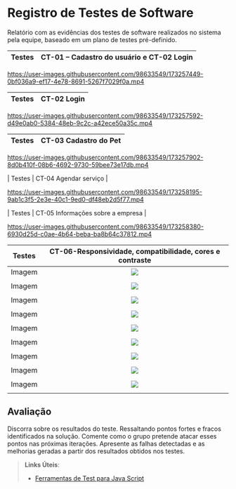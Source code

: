 # Registro de Testes de Software

Relatório com as evidências dos testes de software realizados no sistema pela equipe, baseado em um plano de testes pré-definido.

| Testes 	| CT-01 – Cadastro do usuário e CT-02 Login   |
|:---:	|:---:	|


https://user-images.githubusercontent.com/98633549/173257449-0bf036a9-ef17-4e78-8691-5267f7029f0a.mp4

| Testes 	| CT-02 Login |
|:---:	|:---:	|


https://user-images.githubusercontent.com/98633549/173257592-d49e0ab0-5384-48eb-9c2c-a42ece50a35c.mp4




| Testes 	| CT-03 Cadastro do Pet	|
|:---:	|:---:	|



https://user-images.githubusercontent.com/98633549/173257902-8d0b410f-08b6-4692-9730-59bee73e17db.mp4



| Testes 	| CT-04 Agendar serviço |


https://user-images.githubusercontent.com/98633549/173258195-9ab1c3f5-2e3e-40c1-9ed0-df48eb2d5f77.mp4



| Testes 	| CT-05 Informações sobre a empresa	|



https://user-images.githubusercontent.com/98633549/173258380-6930d25d-c0ae-4b64-beba-ba8b64c37812.mp4


  
| Testes 	| CT-06-Responsividade, compatibilidade, cores e contraste | 
|:---:	|:---:	|
|	Imagem | ![](https://github.com/ICEI-PUC-Minas-PMV-ADS/CaoPortado/blob/main/docs/img/dropdown%20servicos%20galaxy%20s8%20CT-06.png) |
|  	|  	|
|	Imagem | ![](https://github.com/ICEI-PUC-Minas-PMV-ADS/CaoPortado/blob/main/docs/img/login%20galaxy%20S8%20CT-06.png) |
|  	|  	|
|	Imagem | ![](https://github.com/ICEI-PUC-Minas-PMV-ADS/CaoPortado/blob/main/docs/img/perfil%20do%20usu%C3%A1rio%20-%20galaxy%20S8%20CT-06.png) |
|  	|  	|
|	Imagem | ![](https://github.com/ICEI-PUC-Minas-PMV-ADS/CaoPortado/blob/main/docs/img/Perfil%20do%20pet%20Galaxy%20S8%20CT-06.png) |
|  	|  	|
|	Imagem | ![](https://github.com/ICEI-PUC-Minas-PMV-ADS/CaoPortado/blob/main/docs/img/MENU-NAVBAR%20GALAXYS8%20CT-06.png) |
|  	|  	|
|	Imagem | ![](https://github.com/ICEI-PUC-Minas-PMV-ADS/CaoPortado/blob/main/docs/img/cadastro%20usuario%20iphone%20se%20CT-06.png) |
 |  	|  	|
|	Imagem | ![](https://github.com/ICEI-PUC-Minas-PMV-ADS/CaoPortado/blob/main/docs/img/agendamento%20Galaxy%20s8%20CT-06.png) |
|  	|  	|
|	Imagem | ![](https://github.com/ICEI-PUC-Minas-PMV-ADS/CaoPortado/blob/main/docs/img/video%20playlist%20galaxy%20s8%20CT-06.png) |
|  	|  	|
|	Imagem | ![](https://github.com/ICEI-PUC-Minas-PMV-ADS/CaoPortado/blob/main/docs/img/galeria%20de%20fotos%20s8%20CT-06.png) |
|  	|  	|
  
  
## Avaliação

Discorra sobre os resultados do teste. Ressaltando pontos fortes e fracos identificados na solução. Comente como o grupo pretende atacar esses pontos nas próximas iterações. Apresente as falhas detectadas e as melhorias geradas a partir dos resultados obtidos nos testes.

> **Links Úteis**:
> - [Ferramentas de Test para Java Script](https://geekflare.com/javascript-unit-testing/)
